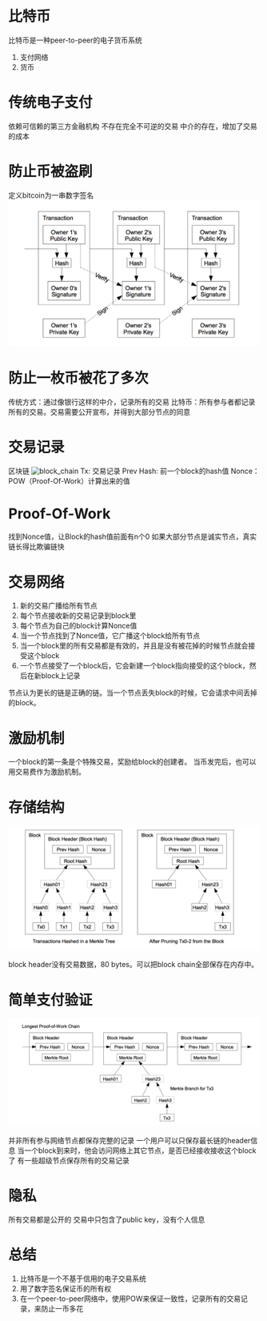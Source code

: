 ﻿# 比特币

比特币是一种peer-to-peer的电子货币系统
1. 支付网络
2. 货币

# 传统电子支付

依赖可信赖的第三方金融机构
不存在完全不可逆的交易
中介的存在，增加了交易的成本

# 防止币被盗刷
定义bitcoin为一串数字签名
![transaction](https://github.com/albaniliu/markdowns/blob/master/images/bitcion_transaction.png)

# 防止一枚币被花了多次
传统方式：通过像银行这样的中介，记录所有的交易
比特币：所有参与者都记录所有的交易。交易需要公开宣布，并得到大部分节点的同意

# 交易记录
区块链
![block_chain](https://github.com/albaniliu/markdowns/blob/master/images/bitcion_block_chain.png)
Tx: 交易记录
Prev Hash: 前一个block的hash值
Nonce：POW（Proof-Of-Work）计算出来的值

# Proof-Of-Work
找到Nonce值，让Block的hash值前面有n个0
如果大部分节点是诚实节点，真实链长得比欺骗链快

# 交易网络
1. 新的交易广播给所有节点
2. 每个节点接收新的交易记录到block里
3. 每个节点为自己的block计算Nonce值
4. 当一个节点找到了Nonce值，它广播这个block给所有节点
5. 当一个block里的所有交易都是有效的，并且是没有被花掉的时候节点就会接受这个block
6. 一个节点接受了一个block后，它会新建一个block指向接受的这个block，然后在新block上记录

节点认为更长的链是正确的链。当一个节点丢失block的时候，它会请求中间丢掉的block。

# 激励机制
一个block的第一条是个特殊交易，奖励给block的创建者。
当币发完后，也可以用交易费作为激励机制。

# 存储结构
![merkle_tree](https://github.com/albaniliu/markdowns/blob/master/images/bitcoin_merkle_tree.png)

block header没有交易数据，80 bytes。可以把block chain全部保存在内存中。

# 简单支付验证
![simplified_verification](https://github.com/albaniliu/markdowns/blob/master/images/bitcoin_simplified_verification.png)

并非所有参与网络节点都保存完整的记录
一个用户可以只保存最长链的header信息
当一个block到来时，他会访问网络上其它节点，是否已经接收接收这个block了
有一些超级节点保存所有的交易记录

# 隐私
所有交易都是公开的
交易中只包含了public key，没有个人信息

# 总结
1. 比特币是一个不基于信用的电子交易系统
2. 用了数字签名保证币的所有权
3. 在一个peer-to-peer网络中，使用POW来保证一致性，记录所有的交易记录，来防止一币多花









